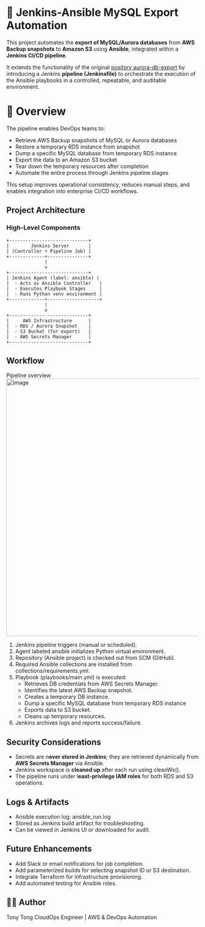 # 🧩 Jenkins-Ansible MySQL Export Automation

This project automates the **export of MySQL/Aurora databases** from **AWS Backup snapshots** to **Amazon S3** using **Ansible**, integrated within a **Jenkins CI/CD pipeline**.

It extends the functionality of the original [pository aurora-db-export](https://github.com/tongquang126/aurora-db-export)
 by introducing a Jenkins **pipeline (Jenkinsfile)** to orchestrate the execution of the Ansible playbooks in a controlled, repeatable, and auditable environment.

# 🚀 Overview
The pipeline enables DevOps teams to:
- Retrieve AWS Backup snapshots of MySQL or Aurora databases
- Restore a temporary RDS instance from snapshot
- Dump a specific MySQL database from temporary RDS instance
- Export the data to an Amazon S3 bucket
- Tear down the temporary resources after completion
- Automate the entire process through Jenkins pipeline stages

This setup improves operational consistency, reduces manual steps, and enables integration into enterprise CI/CD workflows.

## Project Architecture
### High-Level Components
```pgsql
+-----------------------------+
|        Jenkins Server       |
| (Controller + Pipeline Job) |
+-------------+---------------+
              |
              v
+-----------------------------+
| Jenkins Agent (label: ansible) |
|  - Acts as Ansible Controller   |
|  - Executes Playbook Stages     |
|  - Runs Python venv environment |
+-------------+-------------------+
              |
              v
+-----------------------------+
|     AWS Infrastructure      |
|  - RDS / Aurora Snapshot    |
|  - S3 Bucket (for export)   |
|  - AWS Secrets Manager      |
+-----------------------------+
```

## Workflow
Pipeline overview
<img width="1579" height="674" alt="image" src="https://github.com/user-attachments/assets/34d40e0b-00f4-4279-aa02-05bedf2e1f21" />
1. Jenkins pipeline triggers (manual or scheduled).
2. Agent labeled ansible initializes Python virtual environment.
3. Repository (Ansible project) is checked out from SCM (GitHub).
4. Required Ansible collections are installed from collections/requirements.yml.
5. Playbook (playbooks/main.yml) is executed:
   - Retrieves DB credentials from AWS Secrets Manager.
   - Identifies the latest AWS Backup snapshot.
   - Creates a temporary DB instance.
   - Dump a specific MySQL database from temporary RDS instance
   - Exports data to S3 bucket.
   - Cleans up temporary resources.
6. Jenkins archives logs and reports success/failure.
   
## Security Considerations
- Secrets are n**ever stored in Jenkins**; they are retrieved dynamically from **AWS Secrets Manager** via Ansible.
- Jenkins workspace is **cleaned up** after each run using cleanWs().
- The pipeline runs under l**east-privilege IAM roles** for both RDS and S3 operations.

##  Logs & Artifacts
- Ansible execution log: ansible_run.log
- Stored as Jenkins build artifact for troubleshooting.
- Can be viewed in Jenkins UI or downloaded for audit.

## Future Enhancements
- Add Slack or email notifications for job completion.
- Add parameterized builds for selecting snapshot ID or S3 destination.
- Integrate Terraform for infrastructure provisioning.
- Add automated testing for Ansible roles.

## 👨‍💻 Author
Tony Tong 
CloudOps Engineer | AWS & DevOps Automation
